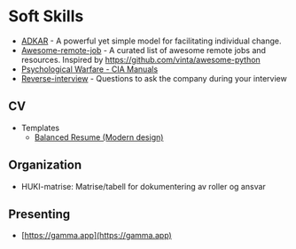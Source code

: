 # Soft Skills

 - [ADKAR](https://www.prosci.com/methodology/adkar) - A powerful yet simple model for facilitating individual change.
- [Awesome-remote-job](https://github.com/lukasz-madon/awesome-remote-job) - A curated list of awesome remote jobs and resources. Inspired by https://github.com/vinta/awesome-python
- [Psychological Warfare - CIA Manuals ](https://archive.org/details/usarmy-psy-ops-tactics/CIA-RDP86M00886R001300010029-9/mode/2up)
- [Reverse-interview](https://github.com/viraptor/reverse-interview) - Questions to ask the company during your interview

## CV
- Templates
  - [Balanced Resume (Modern design)](https://templates.office.com/en-us/balanced-resume-modern-design-tm16402467)

## Organization
 - HUKI-matrise: Matrise/tabell for dokumentering av roller og ansvar

## Presenting
- [https://gamma.app](https://gamma.app)
